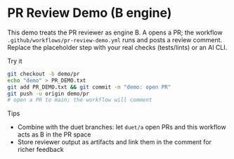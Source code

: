 PR Review Demo (B engine)
=========================

This demo treats the PR reviewer as engine B. A opens a PR; the workflow `.github/workflows/pr-review-demo.yml` runs and posts a review comment. Replace the placeholder step with your real checks (tests/lints) or an AI CLI.

Try it
```bash
git checkout -b demo/pr
echo "demo" > PR_DEMO.txt
git add PR_DEMO.txt && git commit -m "demo: open PR"
git push -u origin demo/pr
# open a PR to main; the workflow will comment
```

Tips
- Combine with the duet branches: let `duet/a` open PRs and this workflow acts as B in the PR space
- Store reviewer output as artifacts and link them in the comment for richer feedback

